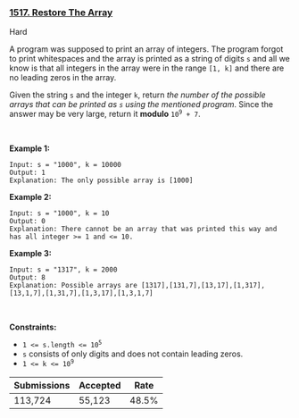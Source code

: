 ### [1517. Restore The Array](https://leetcode.com/problems/restore-the-array/?envType=daily-question&envId=2023-04-23)

Hard

A program was supposed to print an array of integers. The program forgot to print whitespaces and the array is printed as a string of digits `` s `` and all we know is that all integers in the array were in the range `` [1, k] `` and there are no leading zeros in the array.

Given the string `` s `` and the integer `` k ``, return _the number of the possible arrays that can be printed as _`` s ``_ using the mentioned program_. Since the answer may be very large, return it __modulo__ <code>10<sup>9</sup> + 7</code>.

 

<strong class="example">Example 1:</strong>

```
Input: s = "1000", k = 10000
Output: 1
Explanation: The only possible array is [1000]
```

<strong class="example">Example 2:</strong>

```
Input: s = "1000", k = 10
Output: 0
Explanation: There cannot be an array that was printed this way and has all integer >= 1 and <= 10.
```

<strong class="example">Example 3:</strong>

```
Input: s = "1317", k = 2000
Output: 8
Explanation: Possible arrays are [1317],[131,7],[13,17],[1,317],[13,1,7],[1,31,7],[1,3,17],[1,3,1,7]
```

 

__Constraints:__

*   <code>1 <= s.length <= 10<sup>5</sup></code>
*   `` s `` consists of only digits and does not contain leading zeros.
*   <code>1 <= k <= 10<sup>9</sup></code>

| Submissions    | Accepted     | Rate   |
| -------------- | ------------ | ------ |
| 113,724 | 55,123 | 48.5% |